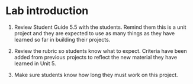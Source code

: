 # Lab introduction

1. Review Student Guide 5.5 with the students. Remind them this is a unit project and they are expected to use as many things as they have learned so far in building their projects.
1. Review the rubric so students know what to expect. Criteria have been added from previous projects to reflect the new material they have learned in Unit 5.

1. Make sure students know how long they must work on this project.
